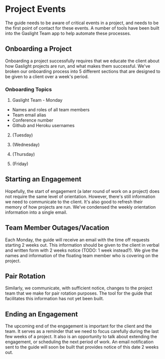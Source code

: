 # Project Events

The guide needs to be aware of critical events in a project, and needs to be the first point of contact for these events. A number of tools have been built into the Gaslight Team app to help automate these processes.

## Onboarding a Project

Onboarding a project successfully requires that we educate the client about how Gaslight projects are run, and what makes them successful. We've broken our onboarding process into 5 different sections that are designed to be given to a client over a week's period.

### Onboarding Topics

1. Gaslight Team - Monday

  * Names and roles of all team members
  * Team email alias
  * Conference number
  * Github and Heroku usernames

2. (Tuesday)

3. (Wednesday)

4. (Thursday)

5. (Friday)


## Starting an Engagement

Hopefully, the start of engagement (a later round of work on a project) does not require the same level of orientation. However, there's still information we need to communicate to the client. It's also good to refresh their memory of how projects are run. We've condensed the weekly orientation information into a single email.

## Team Member Outages/Vacation

Each Monday, the guide will receive an email with the time off requests starting 2 weeks out. This information should be given to the client in verbal and written form with 2 weeks notice (TODO: 1 week instead?). We  give the names and information of the floating team member who is covering on the project.

## Pair Rotation

Similarly, we communicate, with sufficient notice, changes to the project team that we make for pair rotation purposes. The tool for the guide that facilitates this information has not yet been built.

## Ending an Engagement

The upcoming end of the engagement is important for the client and the team. It serves as a reminder that we need to focus carefully during the last few weeks of a project. It also is an opportunity to talk about extending the engagement, or scheduling the next period of work. An email notification sent to the guide will soon be built that provides notice of this date 2 weeks out.
